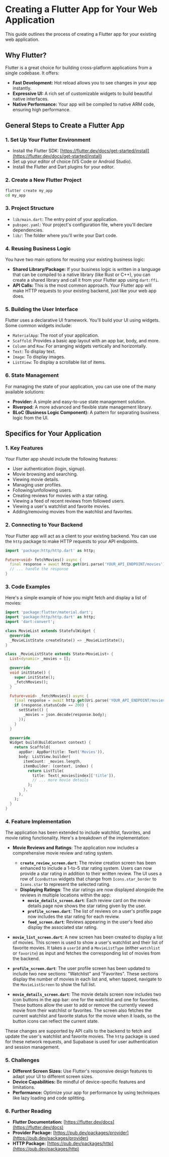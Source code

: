 # Creating a Flutter App for Your Web Application

This guide outlines the process of creating a Flutter app for your existing web application.

## Why Flutter?

Flutter is a great choice for building cross-platform applications from a single codebase. It offers:

*   **Fast Development:** Hot reload allows you to see changes in your app instantly.
*   **Expressive UI:** A rich set of customizable widgets to build beautiful native interfaces.
*   **Native Performance:** Your app will be compiled to native ARM code, ensuring high performance.

## General Steps to Create a Flutter App

### 1. Set Up Your Flutter Environment

*   Install the Flutter SDK: [https://flutter.dev/docs/get-started/install](https://flutter.dev/docs/get-started/install)
*   Set up your editor of choice (VS Code or Android Studio).
*   Install the Flutter and Dart plugins for your editor.

### 2. Create a New Flutter Project

```bash
flutter create my_app
cd my_app
```

### 3. Project Structure

*   `lib/main.dart`: The entry point of your application.
*   `pubspec.yaml`: Your project's configuration file, where you'll declare dependencies.
*   `lib/`: The folder where you'll write your Dart code.

### 4. Reusing Business Logic

You have two main options for reusing your existing business logic:

*   **Shared Library/Package:** If your business logic is written in a language that can be compiled to a native library (like Rust or C++), you can create a shared library and call it from your Flutter app using `dart:ffi`.
*   **API Calls:** This is the most common approach. Your Flutter app will make HTTP requests to your existing backend, just like your web app does.

### 5. Building the User Interface

Flutter uses a declarative UI framework. You'll build your UI using widgets. Some common widgets include:

*   `MaterialApp`: The root of your application.
*   `Scaffold`: Provides a basic app layout with an app bar, body, and more.
*   `Column` and `Row`: For arranging widgets vertically and horizontally.
*   `Text`: To display text.
*   `Image`: To display images.
*   `ListView`: To display a scrollable list of items.

### 6. State Management

For managing the state of your application, you can use one of the many available solutions:

*   **Provider:** A simple and easy-to-use state management solution.
*   **Riverpod:** A more advanced and flexible state management library.
*   **BLoC (Business Logic Component):** A pattern for separating business logic from the UI.

## Specifics for Your Application

### 1. Key Features

Your Flutter app should include the following features:

*   User authentication (login, signup).
*   Movie browsing and searching.
*   Viewing movie details.
*   Managing user profiles.
*   Following/unfollowing users.
*   Creating reviews for movies with a star rating.
*   Viewing a feed of recent reviews from followed users.
*   Viewing a user's watchlist and favorite movies.
*   Adding/removing movies from the watchlist and favorites.

### 2. Connecting to Your Backend

Your Flutter app will act as a client to your existing backend. You can use the `http` package to make HTTP requests to your API endpoints.

```dart
import 'package:http/http.dart' as http;

Future<void> fetchMovies() async {
  final response = await http.get(Uri.parse('YOUR_API_ENDPOINT/movies'));
  // ... handle the response
}
```

### 3. Code Examples

Here's a simple example of how you might fetch and display a list of movies:

```dart
import 'package:flutter/material.dart';
import 'package:http/http.dart' as http;
import 'dart:convert';

class MovieList extends StatefulWidget {
  @override
  _MovieListState createState() => _MovieListState();
}

class _MovieListState extends State<MovieList> {
  List<dynamic> _movies = [];

  @override
  void initState() {
    super.initState();
    _fetchMovies();
  }

  Future<void> _fetchMovies() async {
    final response = await http.get(Uri.parse('YOUR_API_ENDPOINT/movies'));
    if (response.statusCode == 200) {
      setState(() {
        _movies = json.decode(response.body);
      });
    }
  }

  @override
  Widget build(BuildContext context) {
    return Scaffold(
      appBar: AppBar(title: Text('Movies')),
      body: ListView.builder(
        itemCount: _movies.length,
        itemBuilder: (context, index) {
          return ListTile(
            title: Text(_movies[index]['title']),
            // ... more movie details
          );
        },
      ),
    );
  }
}
```

### 4. Feature Implementation

The application has been extended to include watchlist, favorites, and movie rating functionality. Here's a breakdown of the implementation:

*   **Movie Reviews and Ratings**: The application now includes a comprehensive movie review and rating system.
    *   **`create_review_screen.dart`**: The review creation screen has been enhanced to include a 1-to-5 star rating system. Users can now provide a star rating in addition to their written review. The UI uses a row of `IconButton` widgets that change from `Icons.star_border` to `Icons.star` to represent the selected rating.
    *   **Displaying Ratings**: The star ratings are now displayed alongside the reviews in multiple locations within the app:
        *   **`movie_details_screen.dart`**: Each review card on the movie details page now shows the star rating given by the user.
        *   **`profile_screen.dart`**: The list of reviews on a user's profile page now includes the star rating for each review.
        *   **`feed_screen.dart`**: Reviews appearing in the user's feed also display the associated star rating.

*   **`movie_list_screen.dart`**: A new screen has been created to display a list of movies. This screen is used to show a user's watchlist and their list of favorite movies. It takes a `userId` and a `MovieListType` (either `watchlist` or `favorite`) as input and fetches the corresponding list of movies from the backend.

*   **`profile_screen.dart`**: The user profile screen has been updated to include two new sections: "Watchlist" and "Favorites". These sections display the number of movies in each list and, when tapped, navigate to the `MovieListScreen` to show the full list.

*   **`movie_details_screen.dart`**: The movie details screen now includes two icon buttons in the app bar: one for the watchlist and one for favorites. These buttons allow the user to add or remove the currently viewed movie from their watchlist or favorites. The screen also fetches the current watchlist and favorite status for the movie when it loads, so the button icons can reflect the current state.

These changes are supported by API calls to the backend to fetch and update the user's watchlist and favorite movies. The `http` package is used for these network requests, and Supabase is used for user authentication and session management.

### 5. Challenges

*   **Different Screen Sizes:** Use Flutter's responsive design features to adapt your UI to different screen sizes.
*   **Device Capabilities:** Be mindful of device-specific features and limitations.
*   **Performance:** Optimize your app for performance by using techniques like lazy loading and code splitting.

### 6. Further Reading

*   **Flutter Documentation:** [https://flutter.dev/docs](https://flutter.dev/docs)
*   **Provider Package:** [https://pub.dev/packages/provider](https://pub.dev/packages/provider)
*   **HTTP Package:** [https://pub.dev/packages/http](https://pub.dev/packages/http)

